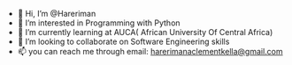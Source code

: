 - 👋 Hi, I’m @Hareriman
- 👀 I’m interested in Programming with Python
- 🌱 I’m currently learning at AUCA( African University Of Central Africa)
- 💞️ I’m looking to collaborate on Software Engineering skills 
- 📫 you can reach me through email: harerimanaclementkella@gmail.com

<!---
Hareriman/Hareriman is a ✨ special ✨ repository because its `README.md` (this file) appears on your GitHub profile.
You can click the Preview link to take a look at your changes.
--->
